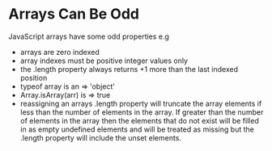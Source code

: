# Arrays Can Be Odd

JavaScript arrays have some odd properties e.g   

- arrays are zero indexed
- array indexes must be positive integer values only
- the .length property always returns +1 more than the last indexed position
- typeof array is an => 'object'
- Array.isArray(arr) is => true
- reassigning an arrays .length property will truncate the array elements if less than the number of elements in the array. If greater than the number of elements in the array then the elements that do not exist will be filled in as empty undefined elements and will be treated as missing but the .length property will include the unset elements. 

<br>

